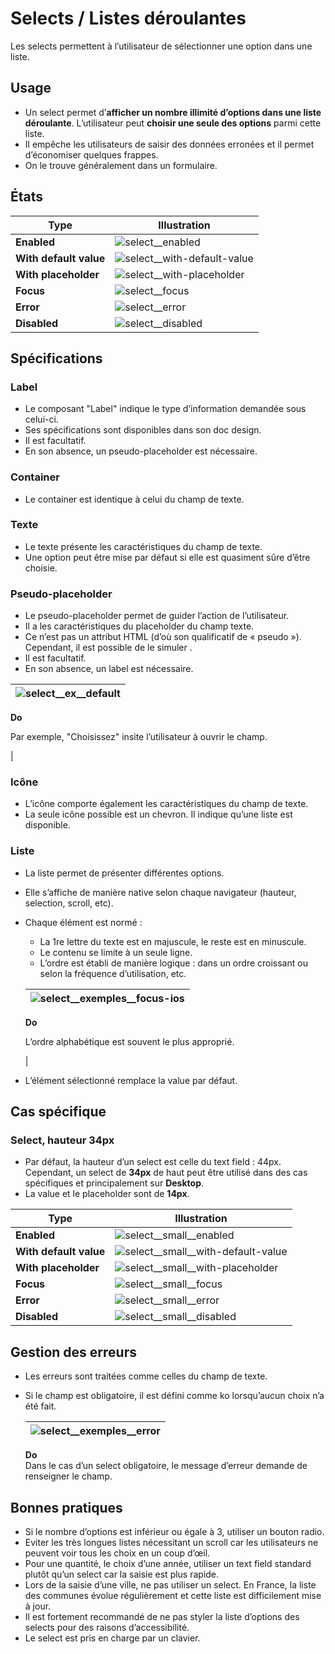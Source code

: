 # Selects / Listes déroulantes

Les selects permettent à l’utilisateur de sélectionner une option dans une liste.


## Usage

- Un select permet d’**afficher un nombre illimité d’options dans une liste déroulante**. L’utilisateur peut **choisir une seule des options** parmi cette liste.
- Il empêche les utilisateurs de saisir des données erronées et il permet d’économiser quelques frappes.
- On le trouve généralement dans un formulaire.

## États


Type | Illustration
------------ | ------------- |
**Enabled** | ![select__enabled](components/COMPONENTS/Inputs/Selects/design/select__enabled.png)
**With default value** |![select__with-default-value](components/COMPONENTS/Inputs/Selects/design/select__with-default-value.png)
**With placeholder** |![select__with-placeholder](components/COMPONENTS/Inputs/Selects/design/select__with-placeholder.png)
**Focus** |![select__focus](components/COMPONENTS/Inputs/Selects/design/select__focus.png)
**Error** |![select__error](components/COMPONENTS/Inputs/Selects/design/select__error.png)
**Disabled** |![select__disabled](components/COMPONENTS/Inputs/Selects/design/select__disabled.png)

## Spécifications

### Label

- Le composant "Label" indique le type d’information demandée sous celui-ci.
- Ses spécifications sont disponibles dans son doc design.
- Il est facultatif.
- En son absence, un pseudo-placeholder est nécessaire.

### Container

- Le container est identique à celui du champ de texte.

### Texte

- Le texte présente les caractéristiques du champ de texte.
- Une option peut être mise par défaut si elle est quasiment sûre d’être choisie.

### Pseudo-placeholder
- Le pseudo-placeholder permet de guider l’action de l’utilisateur.
- Il a les caractéristiques du placeholder du champ texte.
- Ce n’est pas un attribut HTML (d’où son qualificatif de «&nbsp;pseudo&nbsp;»). Cependant, il est possible de le simuler .
- Il est facultatif.
- En son absence, un label est nécessaire.

<div class="do-dont">
<div class="do">

![select__ex__default](components/COMPONENTS/Inputs/Selects/design/select__ex__default.png) |
------------ |
**Do**
<p class="legende">Par exemple, "Choisissez" insite l’utilisateur à ouvrir le champ.</p> |

 </div>
 </div>


### Icône

- L’icône comporte également les caractéristiques du champ de texte.
- La seule icône possible est un chevron. Il indique qu’une liste est disponible.


### Liste

- La liste permet de présenter différentes options.
- Elle s’affiche de manière native selon chaque navigateur (hauteur, selection, scroll, etc).
- Chaque élément est normé :
  - La 1re lettre du texte est en majuscule, le reste est en minuscule.
  - Le contenu se limite à un seule ligne.
  - L’ordre est établi de manière logique : dans un ordre croissant ou selon la fréquence d’utilisation, etc.


  <div class="do-dont">
  <div class="do">

  ![select__exemples__focus-ios](components/COMPONENTS/Inputs/Selects/design/select__exemples__focus-ios.png) |
  ------------ |
  **Do**
  <p class="legende">L’ordre alphabétique est souvent le plus approprié.</p> |

   </div>
   </div>


- L’élément sélectionné remplace la value par défaut.

## Cas spécifique

### Select, hauteur 34px

- Par défaut, la hauteur d’un select est celle du text field : 44px. Cependant, un select de **34px** de haut peut être utilisé dans des cas spécifiques et principalement sur **Desktop**.
- La value et le placeholder sont de **14px**.


Type | Illustration
------------ | ------------- |
**Enabled** |![select__small__enabled](components/COMPONENTS/Inputs/Selects/design/select__small__enabled.png)
**With default value** |![select__small__with-default-value](components/COMPONENTS/Inputs/Selects/design/select__small__with-default-value.png)
**With placeholder** |![select__small__with-placeholder](components/COMPONENTS/Inputs/Selects/design/select__small__with-placeholder.png)
**Focus** |![select__small__focus](components/COMPONENTS/Inputs/Selects/design/select__small__focus.png)
**Error** |![select__small__error](components/COMPONENTS/Inputs/Selects/design/select__small__error.png)
**Disabled** |![select__small__disabled](components/COMPONENTS/Inputs/Selects/design/select__small__disabled.png)

## Gestion des erreurs

- Les erreurs sont traitées comme celles du champ de texte.
- Si le champ est obligatoire, il est défini comme ko lorsqu’aucun choix n’a été fait.


  <div class="do-dont">
  <div class="do">

  ![select__exemples__error](components/COMPONENTS/Inputs/Selects/design/select__exemples__error.png) |
  ------------ |
  **Do** <br/> Dans le cas d’un select obligatoire, le message d’erreur demande de renseigner le champ.

   </div>
   </div>

## Bonnes pratiques

- Si le nombre d’options est inférieur ou égale à 3, utiliser un bouton radio.
- Eviter les très longues listes nécessitant un scroll car les utilisateurs ne peuvent voir tous les choix en un coup d’œil.
- Pour une quantité, le choix d’une année, utiliser un text field standard plutôt qu’un select car la saisie est plus rapide.
- Lors de la saisie d’une ville, ne pas utiliser un select. En France, la liste des communes évolue régulièrement et cette liste est difficilement mise à jour.
- Il est fortement recommandé de ne pas styler la liste d’options des selects pour des raisons d’accessibilité.
- Le select est pris en charge par un clavier.
